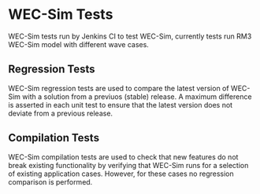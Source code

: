 # WEC-Sim Tests
WEC-Sim tests run by Jenkins CI to test WEC-Sim, currently tests run RM3 WEC-Sim model with different wave cases.

## Regression Tests
WEC-Sim regression tests are used to compare the latest version of WEC-Sim with a solution from a previuos (stable) release. A maximum difference is asserted in each unit test to ensure that the latest version does not deviate from a previous release.


## Compilation Tests
WEC-Sim compilation tests are used to check that new features do not break existing functionality by verifying that WEC-Sim runs for a selection of existing application cases. However, for these cases no regression comparison is performed. 